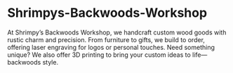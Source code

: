 # Shrimpys-Backwoods-Workshop
At Shrimpy’s Backwoods Workshop, we handcraft custom wood goods with rustic charm and precision. From furniture to gifts, we build to order, offering laser engraving for logos or personal touches. Need something unique? We also offer 3D printing to bring your custom ideas to life—backwoods style.
<!-- rebuild -->
